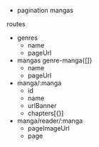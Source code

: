  - pagination mangas

routes
 - genres
   - name
   - pageUrl
 - mangas genre-manga{[]}
   - name
   - pageUrl
 - manga/:manga
    - id
    - name
    - urlBanner
    - chapters[{}]
 - manga/reader/:manga
    - pageImageUrl
    - page
